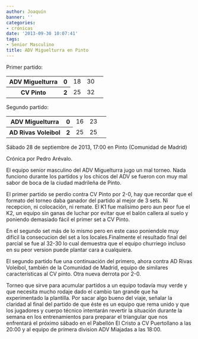 ```yaml
---
author: Joaquín
banner: ''
categories:
- crónicas
date: '2013-09-30 10:07:41'
tags:
- Senior Masculino
title: ADV Miguelturra en Pinto
---
```


Primer partido:

<table>
  <tr>
	<th>ADV Miguelturra</th><th>0</th>
	<td>18</td><td>30</td><td></td>
  </tr>
  <tr>
	<th>CV Pinto</th><th>2</th>
	<td>25</td><td>32</td><td></td>
  </tr>
</table>

Segundo partido:

<table>
  <tr>
	<th>ADV Miguelturra</th><th>0</th>
	<td>16</td><td>23</td><td></td>
  </tr>
  <tr>
	<th>AD Rivas Voleibol</th><th>2</th>
	<td>25</td><td>25</td><td></td>
  </tr>
</table>

Sábado 28 de septiembre de 2013, 17:00 en Pinto (Comunidad de Madrid)

Crónica por Pedro Arévalo.

El equipo senior masculino del ADV Miguelturra jugo un mal torneo. Nada funciono durante los partidos y los chicos del ADV se fueron con muy mal sabor de boca de la ciudad madrileña de Pinto. 

El primer partido se perdio contra CV Pinto por 2-0, hay que recordar que el formato del torneo daba ganador del partido al mejor de 3 sets. Ni recepcion, ni colocación, ni remate. El K1 fue malísimo pero aun peor fue el K2, un equipo sin ganas de luchar por evitar que el balón callera al suelo y poniendo demasiado fácil el primer set a CV Pinto. 

En el segundo set más de lo mismo pero en este caso poniendole muy difícil la consecucion del set a los locales.Finalmente el resultado final del parcial se fue al 32-30 lo cual demuestra que el equipo churriego incluso en su peor version puede plantar cara a cualquiera.

El segundo partido fue una continuación del primero, ahora contra AD Rivas Voleibol, también de la Comunidad de Madrid, equipo de similares características al CV pinto. Otra nueva derrota por 2-0.

Torneo que sirve para acumular partidos a un equipo todavía muy verde y que necesita mucho rodaje dado el cambio tan grande que ha experimentado la plantilla. Por sacar algo bueno del viaje, señalar la claridad al final del partido de que éste es un equipo que rema unido y que los jugadores y cuerpo técnico intentarán revertir la situación durante la semana en los entrenamientos para preparar el triangular que nos enfrentará el próximo sábado en el Pabellón El Cristo a CV Puertollano a las 20:00 y al equipo de primera division ADV Miajadas a las 18:00.

